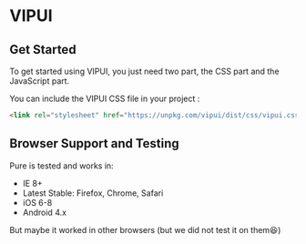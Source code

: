 # VIPUI

Get Started
-----------
To get started using VIPUI, you just need two part, the CSS part and the JavaScript part.

You can include the VIPUI CSS file in your project :

```html
<link rel="stylesheet" href="https://unpkg.com/vipui/dist/css/vipui.css">
```

Browser Support and Testing
---------------------------

Pure is tested and works in:

* IE 8+
* Latest Stable: Firefox, Chrome, Safari
* iOS 6-8
* Android 4.x

But maybe it worked in other browsers (but we did not test it on them:laughing:)